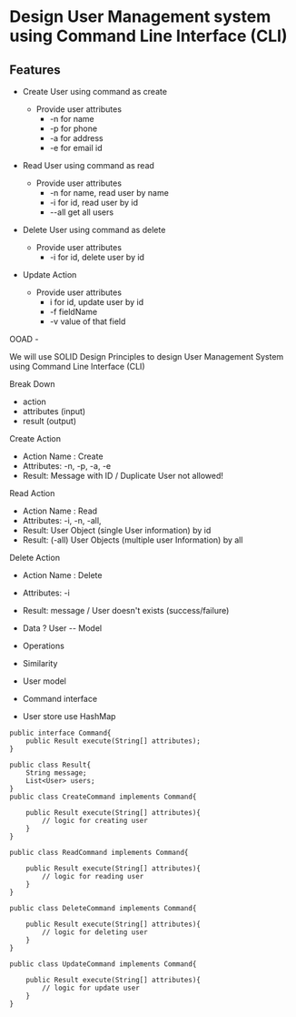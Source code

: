 
# Design User Management system using Command Line Interface (CLI)

## Features
  - Create User using command as create
    - Provide user attributes 
      - -n for name
      - -p for phone
      - -a for address
      - -e for email id

  - Read User using command as read
    - Provide user attributes
      - -n for name, read user by name
      - -i for id, read user by id 
      - --all get all users
      
  - Delete User using command as delete
    - Provide user attributes 
      - -i for id, delete user by id

  - Update Action
    - Provide user attributes
      - i for id, update user by id
      - -f fieldName
      - -v value of that field

OOAD - 

We will use SOLID Design Principles to design User Management System using Command Line Interface (CLI)

Break Down
- action
- attributes (input)
- result (output)


Create Action
- Action Name : Create
- Attributes: -n, -p, -a, -e
- Result: Message with ID / Duplicate User not allowed!

Read Action
- Action Name : Read
- Attributes: -i, -n, -all, 
- Result: User Object (single User information) by id
- Result: (-all) User Objects (multiple user Information) by all

Delete Action
- Action Name : Delete
- Attributes: -i
- Result: message / User doesn't exists (success/failure)


- Data ?  User -- Model
- Operations
- Similarity


- User model
- Command interface
- User store use HashMap

```
public interface Command{ 
    public Result execute(String[] attributes);
}

public class Result{
    String message;
    List<User> users;
}
public class CreateCommand implements Command{

    public Result execute(String[] attributes){
        // logic for creating user
    }
}

public class ReadCommand implements Command{

    public Result execute(String[] attributes){
        // logic for reading user
    }
}

public class DeleteCommand implements Command{

    public Result execute(String[] attributes){
        // logic for deleting user
    }
}

public class UpdateCommand implements Command{

    public Result execute(String[] attributes){
        // logic for update user
    }
}
```